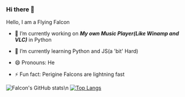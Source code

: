 ### Hi there 👋
Hello, I am a Flying Falcon

- 🔭 I’m currently working on **_My own Music Player(Like Winamp and VLC)_** in Python 

- 🌱 I’m currently learning Python and JS(a 'bit' Hard)

- 😄 Pronouns: He

- ⚡ Fun fact: Perigine Falcons are lightning fast

![Falcon's GitHub stats](https://github-readme-stats.vercel.app/api?username=nav-github01001&show_icons=true&theme=highcontrast)\n
[![Top Langs](https://github-readme-stats.vercel.app/api/top-langs/?username=nav-github01001&theme=highcontrast)](https://github.com/anuraghazra/github-readme-stats)
